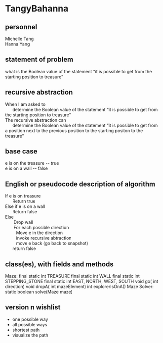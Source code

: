 # TangyBahanna

## personnel
Michelle Tang\
Hanna Yang

## statement of problem
what is the Boolean value of the statement “it is possible to get from the starting
position to treasure”

## recursive abstraction

When I am asked to\
&nbsp;&nbsp;&nbsp;&nbsp;&nbsp;&nbsp;determine the Boolean value of the statement “it is possible to get from the starting position to treasure"\
The recursive abstraction can\
&nbsp;&nbsp;&nbsp;&nbsp;&nbsp;&nbsp;determine the Boolean value of the statement “it is possible to get from a position next to the previous position to the starting positon to the treasure"
## base case
e is on the treasure -- true\
e is on a wall -- false
## English or pseudocode description of algorithm
If e is on treasure\
&nbsp;&nbsp;&nbsp;&nbsp;&nbsp;&nbsp;Return true\
Else if e is on a wall\
&nbsp;&nbsp;&nbsp;&nbsp;&nbsp;&nbsp;Return false \
Else \
&nbsp;&nbsp;&nbsp;&nbsp;&nbsp;&nbsp; Drop wall\
&nbsp;&nbsp;&nbsp;&nbsp;&nbsp;&nbsp; For each possible direction\
&nbsp;&nbsp;&nbsp;&nbsp;&nbsp;&nbsp;&nbsp;&nbsp; Move e in the direction\
&nbsp;&nbsp;&nbsp;&nbsp;&nbsp;&nbsp;&nbsp;&nbsp; invoke recursive abtraction\
&nbsp;&nbsp;&nbsp;&nbsp;&nbsp;&nbsp;&nbsp;&nbsp; move e back (go back to snapshot)\
&nbsp;&nbsp;&nbsp;&nbsp;&nbsp;&nbsp;return false
## class(es), with fields and methods
Maze:
final static int TREASURE
final static int WALL
final static int STEPPING_STONE
final static int EAST, NORTH, WEST, SOUTH
void go( int direction)
void dropA( int mazeElement)
int explorerIsOnA()
Maze Solver:
static boolean solve(Maze maze)

## version n wishlist
- one possible way
- all possible ways
- shortest path 
- visualize the path  

